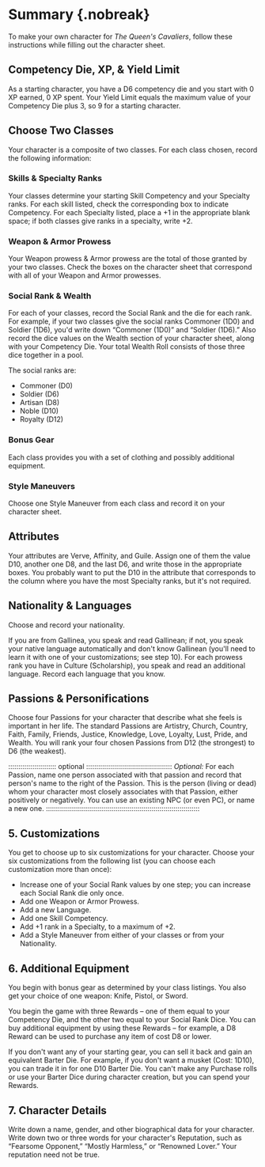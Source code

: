 # Summary {.nobreak}

To make your own character for *The Queen's Cavaliers*, follow these instructions
while filling out the character sheet.

## Competency Die, XP, & Yield Limit

As a starting character, you have a D6 competency die and
you start with 0 XP earned, 0 XP spent. Your Yield Limit equals the
maximum value of your Competency Die plus 3, so 9 for a starting
character.

## Choose Two Classes

Your character is a composite of two classes. For each class chosen, record the following information:

### Skills & Specialty Ranks

Your classes determine your starting Skill Competency and your
Specialty ranks. For each skill listed, check the corresponding box to
indicate Competency. For each Specialty listed, place a +1 in the
appropriate blank space; if both classes give ranks in a specialty,
write +2.

### Weapon & Armor Prowess

Your Weapon prowess & Armor prowess are the total of those
granted by your two classes. Check the boxes on the character sheet that
correspond with all of your Weapon and Armor prowesses.

### Social Rank & Wealth

For each of your classes, record the Social
Rank and the die for each rank. For example, if your two classes give
the social ranks Commoner (1D0) and Soldier (1D6), you'd write down
“Commoner (1D0)” and “Soldier (1D6).” Also record the dice values on the
Wealth section of your character sheet, along with your Competency Die.
Your total Wealth Roll consists of those three dice together in a pool.

The social ranks are:

- Commoner (D0)
- Soldier (D6)
- Artisan (D8)
- Noble (D10)
- Royalty (D12)

### Bonus Gear

Each class provides you with a set of clothing and possibly additional equipment.

### Style Maneuvers

Choose one Style Maneuver from each class and record it on your character sheet.

##  Attributes

Your attributes are Verve, Affinity, and Guile. Assign one of
them the value D10, another one D8, and the last D6, and write those in
the appropriate boxes. You probably want to put the D10 in the attribute
that corresponds to the column where you have the most Specialty ranks,
but it's not required.

## Nationality & Languages

Choose and record your nationality.

If you are from Gallinea, you speak and read Gallinean; if not, you
speak your native language automatically and don't know Gallinean
(you'll need to learn it with one of your customizations; see step 10).
For each prowess rank you have in Culture (Scholarship), you speak and
read an additional language. Record each language that you know.

## Passions & Personifications

Choose four Passions for your character that describe what she
feels is important in her life. The standard Passions are Artistry,
Church, Country, Faith, Family, Friends, Justice, Knowledge, Love,
Loyalty, Lust, Pride, and Wealth. You will rank your four chosen
Passions from D12 (the strongest) to D6 (the weakest).

:::::::::::::::::::::::: optional :::::::::::::::::::::::::::::::::::::::::::
*Optional:* For each Passion, name one person associated with that passion
and record that person's name to the right of the Passion. This is the
person (living or dead) whom your character most closely associates with
that Passion, either positively or negatively. You can use an existing
NPC (or even PC), or name a new one.
:::::::::::::::::::::::::::::::::::::::::::::::::::::::::::::::::::::::::::::

## 5. Customizations

You get to choose up to six customizations for your character. Choose
your six customizations from the following list (you can choose each
customization more than once):

- Increase one of your Social Rank values by one step; you can increase each Social Rank die only once.
- Add one Weapon or Armor Prowess.
- Add a new Language.
- Add one Skill Competency.
- Add +1 rank in a Specialty, to a maximum of +2.
- Add a Style Maneuver from either of your classes or from your Nationality.

## 6. Additional Equipment

You begin with bonus gear as determined by your
class listings. You also get your choice of one weapon: Knife, Pistol,
or Sword.

You begin the game with three Rewards – one of them equal to your
Competency Die, and the other two equal to your Social Rank Dice. You
can buy additional equipment by using these Rewards – for example, a D8
Reward can be used to purchase any item of cost D8 or lower.

If you don't want any of your starting gear, you can sell it back and
gain an equivalent Barter Die. For example, if you don't want a musket
(Cost: 1D10), you can trade it in for one D10 Barter Die. You can't make
any Purchase rolls or use your Barter Dice during character creation,
but you can spend your Rewards.

## 7. Character Details

 Write down a name, gender, and other biographical data
for your character. Write down two or three words for your character's
Reputation, such as “Fearsome Opponent,” “Mostly Harmless,” or “Renowned
Lover.” Your reputation need not be true.

